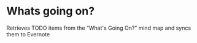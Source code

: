 # Whats going on?

Retrieves TODO items from the “What's Going On?” mind map and syncs them to Evernote
